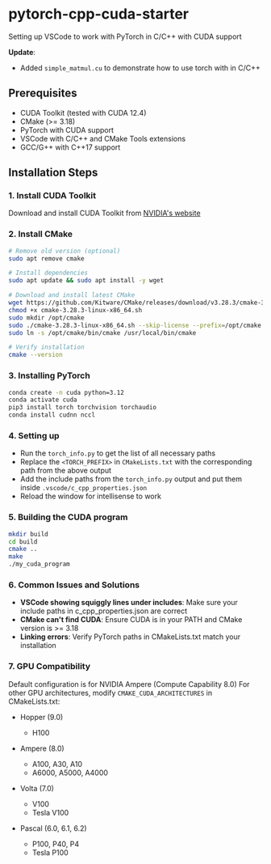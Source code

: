 # pytorch-cpp-cuda-starter
Setting up VSCode to work with PyTorch in C/C++ with CUDA support

**Update**:
- Added `simple_matmul.cu` to demonstrate how to use torch with in C/C++

## Prerequisites
- CUDA Toolkit (tested with CUDA 12.4)
- CMake (>= 3.18)
- PyTorch with CUDA support
- VSCode with C/C++ and CMake Tools extensions
- GCC/G++ with C++17 support

## Installation Steps

### 1. Install CUDA Toolkit
Download and install CUDA Toolkit from [NVIDIA's website](https://developer.nvidia.com/cuda-downloads)

### 2. Install CMake
```bash
# Remove old version (optional)
sudo apt remove cmake

# Install dependencies
sudo apt update && sudo apt install -y wget

# Download and install latest CMake
wget https://github.com/Kitware/CMake/releases/download/v3.28.3/cmake-3.28.3-linux-x86_64.sh
chmod +x cmake-3.28.3-linux-x86_64.sh
sudo mkdir /opt/cmake
sudo ./cmake-3.28.3-linux-x86_64.sh --skip-license --prefix=/opt/cmake
sudo ln -s /opt/cmake/bin/cmake /usr/local/bin/cmake

# Verify installation
cmake --version
```

### 3. Installing PyTorch
```bash
conda create -n cuda python=3.12
conda activate cuda
pip3 install torch torchvision torchaudio
conda install cudnn nccl
```

### 4. Setting up
- Run the `torch_info.py` to get the list of all necessary paths
- Replace the `<TORCH_PREFIX>` in `CMakeLists.txt` with the corresponding path from the above output
- Add the include paths from the `torch_info.py` output and put them inside `.vscode/c_cpp_properties.json`
- Reload the window for intellisense to work

### 5. Building the CUDA program
```bash
mkdir build
cd build
cmake ..
make
./my_cuda_program
```

### 6. Common Issues and Solutions

- **VSCode showing squiggly lines under includes**: Make sure your include paths in c_cpp_properties.json are correct
- **CMake can't find CUDA**: Ensure CUDA is in your PATH and CMake version is >= 3.18
- **Linking errors**: Verify PyTorch paths in CMakeLists.txt match your installation

### 7. GPU Compatibility
Default configuration is for NVIDIA Ampere (Compute Capability 8.0)
For other GPU architectures, modify `CMAKE_CUDA_ARCHITECTURES` in CMakeLists.txt:

- Hopper (9.0)
  - H100

- Ampere (8.0)
  - A100, A30, A10
  - A6000, A5000, A4000

- Volta (7.0)
  - V100
  - Tesla V100

- Pascal (6.0, 6.1, 6.2)
  - P100, P40, P4
  - Tesla P100
